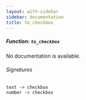 ```yaml
---
layout: with-sidebar
sidebar: documentation
title: to_checkbox
---
```


##### Function: `to_checkbox`
No documentation is available.

###### Signatures
    text -> checkbox
    number -> checkbox

